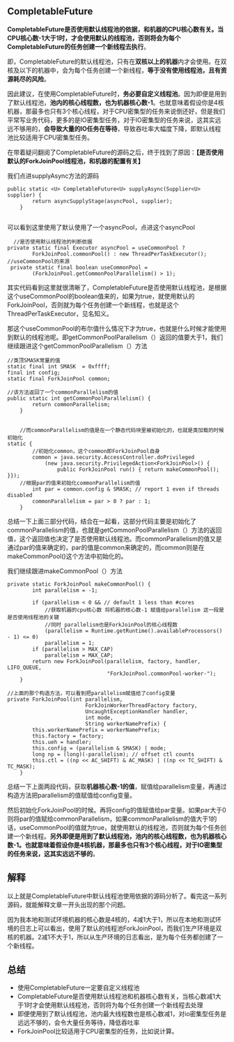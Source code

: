 ## CompletableFuture

**CompletableFuture是否使用默认线程池的依据，和机器的CPU核心数有关。当CPU核心数-1大于1时，才会使用默认的线程池，否则将会为每个CompletableFuture的任务创建一个新线程去执行**。

即，CompletableFuture的默认线程池，只有在**双核以上的机器**内才会使用。在双核及以下的机器中，会为每个任务创建一个新线程，**等于没有使用线程池，且有资源耗尽的风险**。

因此建议，在使用CompletableFuture时，**务必要自定义线程池**。因为即便是用到了默认线程池，**池内的核心线程数，也为机器核心数-1**。也就意味着假设你是4核机器，那最多也只有3个核心线程，对于CPU密集型的任务来说倒还好，但是我们平常写业务代码，更多的是IO密集型任务，对于IO密集型的任务来说，这其实远远不够用的，**会导致大量的IO任务在等待**，导致吞吐率大幅度下降，即默认线程池比较适用于CPU密集型任务。



在带着疑问翻阅了CompletableFuture的源码之后，终于找到了原因：**【是否使用默认的ForkJoinPool线程池，和机器的配置有关】**

我们点进supplyAsync方法的源码



```
public static <U> CompletableFuture<U> supplyAsync(Supplier<U> supplier) {
        return asyncSupplyStage(asyncPool, supplier);
    }
    
```

可以看到这里使用了默认使用了一个asyncPool，点进这个asyncPool



```
  //是否使用默认线程池的判断依据
private static final Executor asyncPool = useCommonPool ?
        ForkJoinPool.commonPool() : new ThreadPerTaskExecutor();
//useCommonPool的来源
 private static final boolean useCommonPool =
        (ForkJoinPool.getCommonPoolParallelism() > 1);
```

其实代码看到这里就很清晰了，CompletableFuture是否使用默认线程池，是根据这个useCommonPool的boolean值来的，如果为true，就使用默认的ForkJoinPool，否则就为每个任务创建一个新线程，也就是这个ThreadPerTaskExecutor，见名知义。

那这个useCommonPool的布尔值什么情况下才为true，也就是什么时候才能使用到默认的线程池呢。即getCommonPoolParallelism（）返回的值要大于1，我们继续跟进这个getCommonPoolParallelism（）方法



```
//类顶SMASK常量的值
static final int SMASK  = 0xffff;   
final int config;
static final ForkJoinPool common;

//该方法返回了一个commonParallelism的值
public static int getCommonPoolParallelism() {
        return commonParallelism;
    }


    //而commonParallelism的值是在一个静态代码块里被初始化的，也就是类加载的时候初始化
static {
    	//初始化common，这个common即ForkJoinPool自身
        common = java.security.AccessController.doPrivileged
            (new java.security.PrivilegedAction<ForkJoinPool>() {
                public ForkJoinPool run() { return makeCommonPool(); }});
    //根据par的值来初始化commonParallelism的值
        int par = common.config & SMASK; // report 1 even if threads disabled
        commonParallelism = par > 0 ? par : 1;
    }
```

总结一下上面三部分代码，结合在一起看，这部分代码主要是初始化了commonParallelism的值，也就是getCommonPoolParallelism（）方法的返回值，这个返回值也决定了是否使用默认线程池。而commonParallelism的值又是通过par的值来确定的，par的值是common来确定的，而common则是在makeCommonPool()这个方法中初始化的。

我们继续跟进makeCommonPool（）方法



```
private static ForkJoinPool makeCommonPool() {
        int parallelism = -1;
       
        if (parallelism < 0 && // default 1 less than #cores
            //获取机器的cpu核心数 将机器的核心数-1 赋值给parallelism 这一段是是否使用线程池的关键
            //同时 parallelism也是ForkJoinPool的核心线程数
            (parallelism = Runtime.getRuntime().availableProcessors() - 1) <= 0)
            parallelism = 1;
        if (parallelism > MAX_CAP)
            parallelism = MAX_CAP;
        return new ForkJoinPool(parallelism, factory, handler, LIFO_QUEUE,
                                "ForkJoinPool.commonPool-worker-");
    }

//上面的那个构造方法，可以看到把parallelism赋值给了config变量
private ForkJoinPool(int parallelism,
                         ForkJoinWorkerThreadFactory factory,
                         UncaughtExceptionHandler handler,
                         int mode,
                         String workerNamePrefix) {
        this.workerNamePrefix = workerNamePrefix;
        this.factory = factory;
        this.ueh = handler;
        this.config = (parallelism & SMASK) | mode;
        long np = (long)(-parallelism); // offset ctl counts
        this.ctl = ((np << AC_SHIFT) & AC_MASK) | ((np << TC_SHIFT) & TC_MASK);
    }
```

总结一下上面两段代码，获取**机器核心数-1的值**，赋值给parallelism变量，再通过构造方法把parallelism的值赋值给config变量。

然后初始化ForkJoinPool的时候。再将config的值赋值给par变量。如果par大于0则将par的值赋给commonParallelism，如果commonParallelism的值大于1的话，useCommonPool的值就为true，就使用默认的线程池，否则就为每个任务创建一个新线程。**另外即便是用到了默认线程池，池内的核心线程数，也为机器核心数-1。也就意味着假设你是4核机器，那最多也只有3个核心线程，对于IO密集型的任务来说，这其实远远不够的**。

## 解释

以上就是CompletableFuture中默认线程池使用依据的源码分析了。看完这一系列源码，就能解释文章一开头出现的那个问题。

因为我本地和测试环境机器的核心数是4核的，4减1大于1，所以在本地和测试环境的日志上可以看出，使用了默认的线程池ForkJoinPool，而我们生产环境是双核的机器。2减1不大于1，所以从生产环境的日志看出，是为每个任务都创建了一个新线程。

## 总结

- 使用CompletableFuture一定要自定义线程池
- CompletableFuture是否使用默认线程池和机器核心数有关，当核心数减1大于1时才会使用默认线程池，否则将为每个任务创建一个新线程去处理
- 即便使用到了默认线程池，池内最大线程数也是核心数减1，对io密集型任务是远远不够的，会令大量任务等待，降低吞吐率
- ForkJoinPool比较适用于CPU密集型的任务，比如说计算。